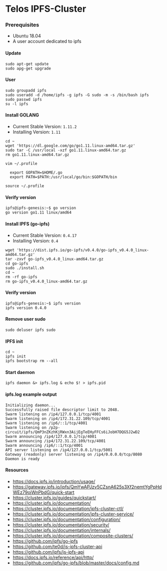 # Telos IPFS-Cluster

### Prerequisites
 - Ubuntu 18.04
 - A user account dedicated to ipfs

#### Update
```
sudo apt-get update
sudo apg-get upgrade
```

#### User
```
sudo groupadd ipfs
sudo useradd -d /home/ipfs -g ipfs -G sudo -m -s /bin/bash ipfs
sudo passwd ipfs
su -l ipfs
```

#### Install GOLANG
- Current Stable Version: `1.11.2`
- Installing Version: `1.11`

```
cd ~
wget 'https://dl.google.com/go/go1.11.linux-amd64.tar.gz'
sudo tar -C /usr/local -xzf go1.11.linux-amd64.tar.gz
rm go1.11.linux-amd64.tar.gz
```
`vim ~/.profile`
```
  export GOPATH=$HOME/.go
  export PATH=$PATH:/usr/local/go/bin:$GOPATH/bin
```
`source ~/.profile`

#### Verify version
```
ipfs@ipfs-genesis:~$ go version
go version go1.11 linux/amd64
```

#### Install IPFS (go-ipfs)
- Current Stable Version: `0.4.17`
- Installing Version: `0.4`

```
wget 'https://dist.ipfs.io/go-ipfs/v0.4.0/go-ipfs_v0.4.0_linux-amd64.tar.gz'
tar -zxvf go-ipfs_v0.4.0_linux-amd64.tar.gz
cd go-ipfs
sudo ./install.sh
cd ~
rm -rf go-ipfs
rm go-ipfs_v0.4.0_linux-amd64.tar.gz
```
#### Verify version
```
ipfs@ipfs-genesis:~$ ipfs version
ipfs version 0.4.0
```


#### Remove user sudo
`sudo deluser ipfs sudo`

#### IPFS init
```
cd ~
ipfs init
ipfs bootstrap rm --all
```

#### Start daemon
```
ipfs daemon &> ipfs.log & echo $! > ipfs.pid
```

#### ipfs.log example output
```
Initializing daemon...
Successfully raised file descriptor limit to 2048.
Swarm listening on /ip4/127.0.0.1/tcp/4001
Swarm listening on /ip4/172.31.22.109/tcp/4001
Swarm listening on /ip6/::1/tcp/4001
Swarm listening on /p2p-circuit/ipfs/QmP3nZKzhKjRWxn3AijEgTeEHyFFCs6iJobH7DQG5J2wD2
Swarm announcing /ip4/127.0.0.1/tcp/4001
Swarm announcing /ip4/172.31.22.109/tcp/4001
Swarm announcing /ip6/::1/tcp/4001
API server listening on /ip4/127.0.0.1/tcp/5001
Gateway (readonly) server listening on /ip4/0.0.0.0/tcp/8080
Daemon is ready
```

#### Resources
 - https://docs.ipfs.io/introduction/usage/
 - https://gateway.ipfs.io/ipfs/QmYwAPJzv5CZsnA625s3Xf2nemtYgPpHdWEz79ojWnPbdG/quick-start
 - https://cluster.ipfs.io/guides/quickstart/
 - https://cluster.ipfs.io/documentation/
 - https://cluster.ipfs.io/documentation/ipfs-cluster-ctl/
 - https://cluster.ipfs.io/documentation/ipfs-cluster-service/
 - https://cluster.ipfs.io/documentation/configuration/
 - https://cluster.ipfs.io/documentation/security/
 - https://cluster.ipfs.io/documentation/internals/
 - https://cluster.ipfs.io/documentation/composite-clusters/
 - https://github.com/ipfs/go-ipfs
 - https://github.com/te0d/js-ipfs-cluster-api
 - https://github.com/ipfs/js-ipfs-api
 - https://docs.ipfs.io/reference/api/http/
 - https://github.com/ipfs/go-ipfs/blob/master/docs/config.md
